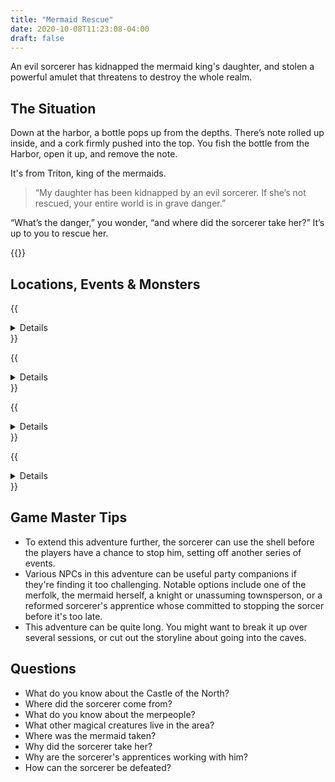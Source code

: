 ```yaml
---
title: "Mermaid Rescue"
date: 2020-10-08T11:23:08-04:00
draft: false
---
```


An evil sorcerer has kidnapped the mermaid king's daughter, and stolen a powerful amulet that threatens to destroy the whole realm.

<div data-toc="In This Adventure"></div>



## The Situation

Down at the harbor, a bottle pops up from the depths. There’s note rolled up inside, and a cork firmly pushed into the top. You fish the bottle from the Harbor, open it up, and remove the note.

It's from Triton, king of the mermaids.

> “My daughter has been kidnapped by an evil sorcerer. If she’s not rescued, your entire world is in grave danger.”

“What’s the danger,” you wonder, “and where did the sorcerer take her?” It’s up to you to rescue her.

{{<maps href="/downloads/assets_mermaid-rescue.pdf">}}



## Locations, Events & Monsters

{{<details summary="The Castle of the North." blurb="The giant Castle of the North towers above you. Thankfully, the drawbridge is down. You cross it, and enter the castle courtyard. Knights and townspeople scurry about, busy with the day’s tasks.">}}
- _Locations_
	+ **The Shop Cart.** You approach the shop owner, who waves her hands over her numerous wares with a flourish. “See anything of interest,” she asks?
	+ **The Planning Room.** You walk through the door into the first room on the right. There’s a table and chairs, and some maps on the wall. Clearly, this is a meeting space of some sort. The space is otherwise empty.
	+ **The Supply Closet.** There are some brooms and mops leaning against the wall in one corner, and a handful of buckets in another. A sink with water is against the wall between them.
	+ **The Pantry.** You look around and see nothing but food. The whole is stacked floor to ceiling with bread, cured meats, and dried fruits.
	+ **The Vault.** As soon as the door opens, you hear the clinking of coins. Against he back wall is a table. Seated at it is a tiny goblin, with tall pointed ears and a hunch in his back, counting a massive pile of gold coins and noting them in a small journal. On either side are tall shelves stacked high with coins, jewels, and other objects of value.
	+ **The Tower.** The moment you enter the tower, you sense that something is amiss. A dark, magical aura fills the first floor. The tower is filled with traps, monsters, and, on the top floor, either the wizard himself or evidence that he was here.
	+ **The Dungeon.** You open the door and peer into it. A narrow winding staircase leads down. You feel a damp, cold breeze blowing. The yelling gets louder. “Help! Help!” In the dungeon, you'll find the mermaid locked in a cell.
- _Events_
	+ Everyone in the Castle courtyard seems dazed or "off"
	+ Enchanted brooms attack
	+ The players encounter and have an initial battle with the sorcerer. He takes off before the battle is over.
	+ The mermaid's cell is magically locked. She informs the players that...
		* The only way to unlock it is with a key forged by one of the dwarves in the Mines of the Mountain
		* Her magical shell was stolen, and with it, the sorcerer can command an army of sea creatures to invade the land
- _Monsters_
	+ {{<monster name="Knight">}}
	+ {{<monster name="Townspeople">}}
	+ {{<monster name="Enchanted Broom (use enchanted objects stats below)">}}
	+ {{<monster name="Enchanted Objects">}}
	+ {{<monster name="Sorcerer">}}
{{</details>}}

{{<details summary="The Mines of the Mountain." blurb="Approaching the mountains, you're greeting by a gruff dwarf named Targus Balefrost. Once he learns of your need for a magic key, he informs you that you'll need to retrieve the _Torch of Hallows_ from deep within the Mines for him to complete his task.">}}
- _Locations_
	+ **The Ledge.** It’s about 12 feet high, with a rough face. Plenty of places to tuck hands and feet if you wanted to try to climb it. But if you fall, you could get hurt.
	+ **Cavern of the Hydra.** You enter a dark, cavernous space. It’s about 30 feet wide and 20 feet high. A pile of fallen rocks sits against the wall to one side. Stalactites hang from the ceiling, and a stalagmites grow from the ground. You hear the drip of water. Then you hear a low grow.
	+ **The Cliff.** You stop suddenly, put your arm out, and tell the rest of the group to back up slowly. You’ve just come across a deep crevice plunging into the darkness. It’s about ten feet from one side to the other, and there’s a small ledge about five feet down on the far side.
	+ **Underwater Tunnel.** You come to a murky pool of water. It looks to be about 15 feet deep. Directly ahead of you is a solid wall of rock. Staring into the gloom, you notice what appears to be a small opening at the bottom of the pool, along the far wall. You don’t know what’s on the other side.
	+ **Cavern of the Crab.** You enter another cavernous room. Bioluminescent algae casts a blue/green glow into the space, which reflects off the giant rock in the middle of the room. Towards the back of the cavern are gold coins, jewels, and what appear to be magical artifacts. Suddenly, the giant rock in the middle of the room shakes and rises. It's a giant crab!
	+ **The Hall of the Torch of Hallows.** You see the glowing flame reflecting off the wall before you even enter the room. As you step into the space, you see it: the Torch of Hallows.
- _Monsters_
	+ {{<monster name="Hydra">}}
	+ {{<monster name="Wolf">}}
	+ {{<monster name="Crab (Giant)">}}
{{</details>}}

{{<details summary="The Mountain Pass." blurb="A winding path through the mountains. The pass is filled with dangerous terrain, goblins, and cyclops.">}}
- _Events_
	+ Players encounter rough terrain, or a cliff face that needs to be scaled
	+ Players are ambushed by several monsters
- _Monsters_
	+ {{<monster name="Goblin">}}
	+ {{<monster name="Cyclops">}}
{{</details>}}

{{<details summary="The Hideout." blurb="A former mountain outpost where the sorcerer and his minions are now hiding. There's a rotting bridge traversing a rapidly moving stream that leads to the front entrance. The walls are crumbling, and the building is in heavy disrepair." margin="true">}}
- _Events_
	+ A small group of Sorcerer's Apprentices ambush the players when they enter the hideout
	+ The sorcerer is preparing to use the shell when the players find him
- _Monsters_
	+ {{<monster name="Sorcerer's Apprentice">}}
	+ {{<monster name="Sorcerer">}}
{{</details>}}



## Game Master Tips

- To extend this adventure further, the sorcerer can use the shell before the players have a chance to stop him, setting off another series of events.
- Various NPCs in this adventure can be useful party companions if they're finding it too challenging. Notable options include one of the merfolk, the mermaid herself, a knight or unassuming townsperson, or a reformed sorcerer's apprentice whose committed to stopping the sorcer before it's too late.
- This adventure can be quite long. You might want to break it up over several sessions, or cut out the storyline about going into the caves.



## Questions

- What do you know about the Castle of the North?
- Where did the sorcerer come from?
- What do you know about the merpeople?
- What other magical creatures live in the area?
- Where was the mermaid taken?
- Why did the sorcerer take her?
- Why are the sorcerer's apprentices working with him?
- How can the sorcerer be defeated?